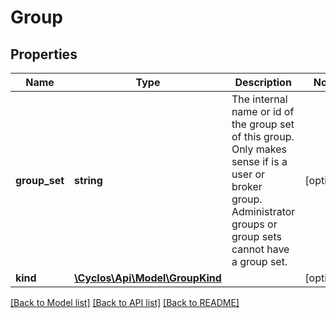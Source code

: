 # Group

## Properties
Name | Type | Description | Notes
------------ | ------------- | ------------- | -------------
**group_set** | **string** | The internal name or id of the group set of this group. Only makes sense if is a user or broker group. Administrator groups or group sets cannot have a group set. | [optional] 
**kind** | [**\Cyclos\Api\Model\GroupKind**](GroupKind.md) |  | [optional] 

[[Back to Model list]](../../README.md#documentation-for-models) [[Back to API list]](../../README.md#documentation-for-api-endpoints) [[Back to README]](../../README.md)


